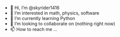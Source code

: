 - 👋 Hi, I’m @skyrider1416
- 👀 I’m interested in math, physics, software
- 🌱 I’m currently learning Python
- 💞️ I’m looking to collaborate on (nothing right now)
- 📫 How to reach me ...

<!---
skyrider1416/skyrider1416 is a ✨ special ✨ repository because its `README.md` (this file) appears on your GitHub profile.
You can click the Preview link to take a look at your changes.
--->
